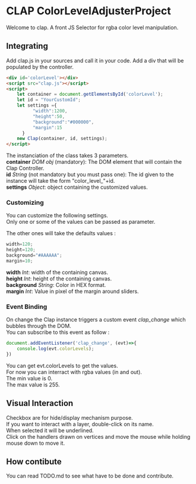 # CLAP ColorLevelAdjusterProject

Welcome to clap. A front JS Selector for rgba color level manipulation.

## Integrating

Add clap.js in your sources and call it in your code.
Add a div that will be populated by the controller.

```html
<div id='colorLevel'></div>
<script src="clap.js"></script>
<script>
    let container = document.getElementsById('colorLevel');
    let id = "YourCustomId";
    let settings ={
          "width":1200,
          "height":50,
          "background":"#000000",
          "margin":15
      }
    new Clap(container, id, settings);
</script>
```

The instanciation of the class takes 3 parameters.  
**container** *DOM obj* (mandatory): The DOM element that will contain the Clap Controller.  
**id** *String* (not mandatory but you must pass one): The id given to the instance will take the form "color_level_"+id.  
**settings** *Object*: object containing the customized values. 

### Customizing

You can customize the following settings.  
Only one or some of the values can be passed as parameter.  

The other ones will take the defaults values :
```javascript
width=120;
height=120;
background="#AAAAAA";
margin=10;
```

**width** *Int*: width of the containing canvas.  
**height** *Int*: height of the containing canvas.  
**background** *String*: Color in HEX format.  
**margin** *Int*: Value in pixel of the margin around sliders.  

### Event Binding

On change the Clap instance triggers a custom event *clap_change* which bubbles through the DOM.  
You can subscribe to this event as follow :

```javascript
document.addEventListener('clap_change', (evt)=>{
    console.log(evt.colorLevels);
})
```
You can get evt.colorLevels to get the values.  
For now you can interract with rgba values (in and out).  
The min value is 0.  
The max value is 255.  

## Visual Interaction

Checkbox are for hide/display mechanism purpose.  
If you want to interact with a layer, double-click on its name.  
When selected it will be underlined.  
Click on the handlers drawn on vertices and move the mouse while holding mouse down to move it.  

## How contibute

You can read TODO.md to see what have to be done and contribute.  
